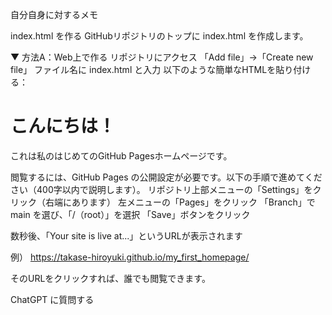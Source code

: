 自分自身に対するメモ

index.html を作る
GitHubリポジトリのトップに index.html を作成します。

▼ 方法A：Web上で作る
リポジトリにアクセス
「Add file」→「Create new file」
ファイル名に index.html と入力
以下のような簡単なHTMLを貼り付ける：

<!DOCTYPE html>
<html lang="ja">
<head>
  <meta charset="UTF-8" />
  <title>高瀬浩之のホームページ</title>
</head>
<body>
  <h1>こんにちは！</h1>
  <p>これは私のはじめてのGitHub Pagesホームページです。</p>
</body>
</html>


閲覧するには、GitHub Pages の公開設定が必要です。以下の手順で進めてください（400字以内で説明します）。
リポジトリ上部メニューの「Settings」をクリック（右端にあります）
左メニューの「Pages」をクリック
「Branch」で main を選び、「/（root）」を選択
「Save」ボタンをクリック

数秒後、「Your site is live at...」というURLが表示されます

例）
https://takase-hiroyuki.github.io/my_first_homepage/

そのURLをクリックすれば、誰でも閲覧できます。






ChatGPT に質問する
